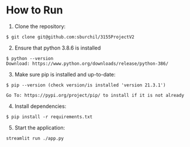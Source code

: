 # How to Run

1. Clone the repository:
```
$ git clone git@github.com:sburchil/3155ProjectV2
```
2. Ensure that python 3.8.6 is installed
```
$ python --version
Download: https://www.python.org/downloads/release/python-386/
```

3. Make sure pip is installed and up-to-date:
```
$ pip --version (check version/is installed 'version 21.3.1')

Go To: https://pypi.org/project/pip/ to install if it is not already
```

4. Install dependencies:
```
$ pip install -r requirements.txt
```

5. Start the application:
```
streamlit run ./app.py
```

